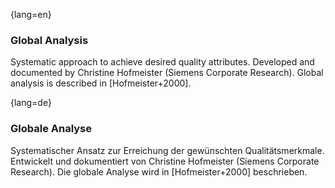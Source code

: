 {lang=en}
### Global Analysis

Systematic approach to achieve desired quality attributes.
Developed and documented by Christine Hofmeister (Siemens Corporate Research).
Global analysis is described in [Hofmeister+2000].



{lang=de}
### Globale Analyse

Systematischer Ansatz zur Erreichung der gewünschten
Qualitätsmerkmale. Entwickelt und dokumentiert von Christine
Hofmeister (Siemens Corporate Research). Die globale Analyse wird in
\[Hofmeister+2000\] beschrieben.

